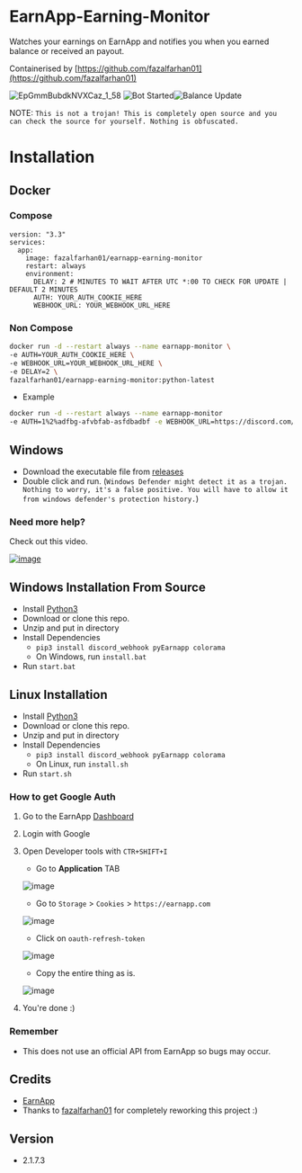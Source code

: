 # EarnApp-Earning-Monitor
Watches your earnings on EarnApp and notifies you when you earned balance or received an payout.

Containerised by [https://github.com/fazalfarhan01](https://github.com/fazalfarhan01)

![EpGmmBubdkNVXCaz_1_58](https://user-images.githubusercontent.com/65712074/144135799-77a947b2-6702-4cfa-86b0-d5aebb199ed8.png)
![Bot Started](https://user-images.githubusercontent.com/45929854/142378687-e31c454b-6662-4dc9-ac32-666c13fab3fe.png)![Balance Update](https://user-images.githubusercontent.com/45929854/142378692-47ff492f-370c-4e02-bfe1-7851959b9166.png)

NOTE: `This is not a trojan! This is completely open source and you can check the source for yourself. Nothing is obfuscated.`



# Installation

## Docker
### Compose
```YML
version: "3.3"
services:
  app:
    image: fazalfarhan01/earnapp-earning-monitor
    restart: always
    environment:
      DELAY: 2 # MINUTES TO WAIT AFTER UTC *:00 TO CHECK FOR UPDATE | DEFAULT 2 MINUTES
      AUTH: YOUR_AUTH_COOKIE_HERE
      WEBHOOK_URL: YOUR_WEBHOOK_URL_HERE
```
### Non Compose
```BASH
docker run -d --restart always --name earnapp-monitor \
-e AUTH=YOUR_AUTH_COOKIE_HERE \
-e WEBHOOK_URL=YOUR_WEBHOOK_URL_HERE \
-e DELAY=2 \
fazalfarhan01/earnapp-earning-monitor:python-latest
```
  - Example
  ```BASH
docker run -d --restart always --name earnapp-monitor 
-e AUTH=1%2%adfbg-afvbfab-asfdbadbf -e WEBHOOK_URL=https://discord.com/api/webhooks/akjsdvasdvjafvb -e DELAY=2 fazalfarhan01/earnapp-earning-monitor:python-latest
```

## Windows
- Download the executable file from [releases](https://github.com/Yariya/EarnApp-Earning-Monitor/releases)
- Double click and run. (`Windows Defender might detect it as a trojan. Nothing to worry, it's a false positive. You will have to allow it from windows defender's protection history.`)
### Need more help?
Check out this video.

[![image](https://user-images.githubusercontent.com/45929854/142722065-6d765156-87f0-4c58-b4c3-2a21ea83ebc7.png)](https://www.youtube.com/watch?v=KBGQSFEdIsc)

## Windows Installation From Source

- Install [Python3](https://www.python.org/downloads/)
- Download or clone this repo.
- Unzip and put in directory
- Install Dependencies
  * `pip3 install discord_webhook pyEarnapp colorama`
  - On Windows, run `install.bat`
- Run `start.bat`

## Linux Installation
 - Install [Python3](https://www.python.org/downloads/)
 - Download or clone this repo.
 - Unzip and put in directory
 - Install Dependencies
   - `pip3 install discord_webhook pyEarnapp colorama`
   - On Linux, run `install.sh`
 - Run `start.sh`

### How to get Google Auth
1) Go to the EarnApp [Dashboard](https://earnapp.com/dashboard/)
2) Login with Google
3) Open Developer tools with `CTR+SHIFT+I`
   * Go to **Application** TAB
   
   ![image](https://user-images.githubusercontent.com/45929854/142379296-dc321d08-7f1b-4eb5-bc3d-cf2fde9c0e01.png)

   * Go to `Storage` > `Cookies` > `https://earnapp.com`

   ![image](https://user-images.githubusercontent.com/33323458/142406885-451e0d2e-5c33-42a0-a1b1-967ea63ec511.png)

   * Click on `oauth-refresh-token`
   
   ![image](https://user-images.githubusercontent.com/45929854/142379619-4f9c15a3-8710-4e11-bded-18ea1e4898d8.png)

   * Copy the entire thing as is.
   
   ![image](https://user-images.githubusercontent.com/45929854/142380234-5cb16cc8-4bce-49c0-8e82-706c9c156496.png)
4) You're done :)

### Remember
  * This does not use an official API from EarnApp so bugs may occur.

## Credits
- [EarnApp](https://earnapp.com/)
- Thanks to [fazalfarhan01](https://github.com/fazalfarhan01) for completely reworking this project :)
## Version
- 2.1.7.3
